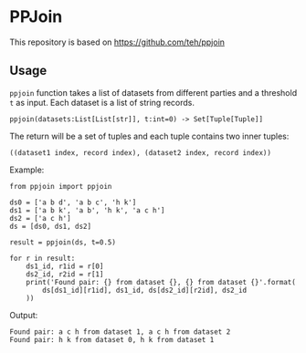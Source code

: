 # PPJoin

This repository is based on https://github.com/teh/ppjoin

## Usage

`ppjoin` function takes a list of datasets from different parties and a threshold `t` as input. Each dataset is a list of string records.

```
ppjoin(datasets:List[List[str]], t:int=0) -> Set[Tuple[Tuple]]
```

The return will be a set of tuples and each tuple contains two inner tuples:

```
((dataset1 index, record index), (dataset2 index, record index))
```

Example:

```
from ppjoin import ppjoin

ds0 = ['a b d', 'a b c', 'h k']
ds1 = ['a b k', 'a b', 'h k', 'a c h']
ds2 = ['a c h']
ds = [ds0, ds1, ds2]

result = ppjoin(ds, t=0.5)

for r in result:
    ds1_id, r1id = r[0]
    ds2_id, r2id = r[1]
    print('Found pair: {} from dataset {}, {} from dataset {}'.format(
        ds[ds1_id][r1id], ds1_id, ds[ds2_id][r2id], ds2_id
    ))
```

Output:

```
Found pair: a c h from dataset 1, a c h from dataset 2
Found pair: h k from dataset 0, h k from dataset 1
```